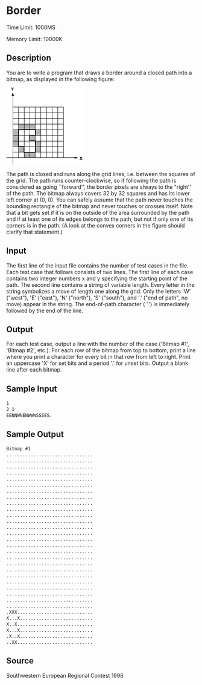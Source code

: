 # Border

Time Limit: 1000MS

Memory Limit: 10000K


## Description

You are to write a program that draws a border around a closed path into a bitmap, as displayed in the following figure:

![](1132_1.gif)

The path is closed and runs along the grid lines, i.e. between the squares of the grid. The path runs counter-clockwise, so if following the path is considered as going ``forward'', the border pixels are always to the "right'' of the path. The bitmap always covers 32 by 32 squares and has its lower left corner at (0, 0). You can safely assume that the path never touches the bounding rectangle of the bitmap and never touches or crosses itself. Note that a bit gets set if it is on the outside of the area surrounded by the path and if at least one of its edges belongs to the path, but not if only one of its corners is in the path. (A look at the convex corners in the figure should clarify that statement.)


## Input

The first line of the input file contains the number of test cases in the file. Each test case that follows consists of two lines. The first line of each case contains two integer numbers x and y specifying the starting point of the path. The second line contains a string of variable length. Every letter in the string symbolizes a move of length one along the grid. Only the letters 'W' ("west"), 'E' ("east"), 'N' ("north"), 'S' ("south"), and '.' ("end of path", no move) appear in the string. The end-of-path character ( '.') is immediately followed by the end of the line.


## Output

For each test case, output a line with the number of the case ('Bitmap #1', 'Bitmap #2', etc.). For each row of the bitmap from top to bottom, print a line where you print a character for every bit in that row from left to right. Print an uppercase 'X' for set bits and a period '.' for unset bits. Output a blank line after each bitmap.


## Sample Input

```
1
2 1
EENNWNENWWWSSSES.
```


## Sample Output

```
Bitmap #1
................................
................................
................................
................................
................................
................................
................................
................................
................................
................................
................................
................................
................................
................................
................................
................................
................................
................................
................................
................................
................................
................................
................................
................................
................................
................................
.XXX............................
X...X...........................
X..X............................
X...X...........................
.X..X...........................
..XX............................
```


## Source

Southwestern European Regional Contest 1996
